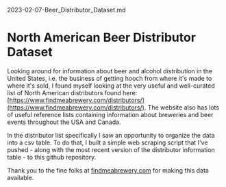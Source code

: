 2023-02-07-Beer_Distributor_Dataset.md
# North American Beer Distributor Dataset

Looking around for information about beer and alcohol distribution in the United States, i.e. the business of getting hooch from where it's made to where it's sold, I found myself looking at the very useful and well-curated list of North American distributors found here: [https://www.findmeabrewery.com/distributors/](https://www.findmeabrewery.com/distributors/). The website also has lots of useful reference lists containing information about breweries and beer events throughout the USA and Canada.

In the distributor list specifically I saw an opportunity to organize the data into a csv table. To do that, I built a simple web scraping script that I've pushed - along with the most recent version of the distributor information table - to this github repository.

Thank you to the fine folks at [findmeabrewery.com](https://www.findmeabrewery.com/distributors/) for making this data available.
